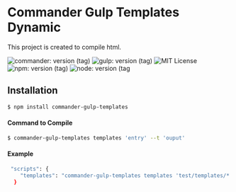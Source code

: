 # Commander Gulp Templates Dynamic

<p>This project is created to compile html.</p>

![commander: version (tag)](https://img.shields.io/badge/commander-v3.0.2-blue?style=for-the-badge)
![gulp: version (tag)](https://img.shields.io/badge/gulp-v3.9.1-orange?style=for-the-badge)
![MIT License](https://img.shields.io/badge/lincense-MIT-yellow?style=for-the-badge) 
![npm: version (tag)](https://img.shields.io/badge/npm-v6.4.3-red?style=for-the-badge)
![node: version (tag](https://img.shields.io/badge/node-v8.16.0-green?style=for-the-badge) 

## Installation

```bash
$ npm install commander-gulp-templates
```


#### Command to Compile

```bash
$ commander-gulp-templates templates 'entry' --t 'ouput' 
```

#### Example

```bash
 "scripts": {
    "templates": "commander-gulp-templates templates 'test/templates/*.pug' 'test/**/*.pug' --t 'build/html'"
  }
```